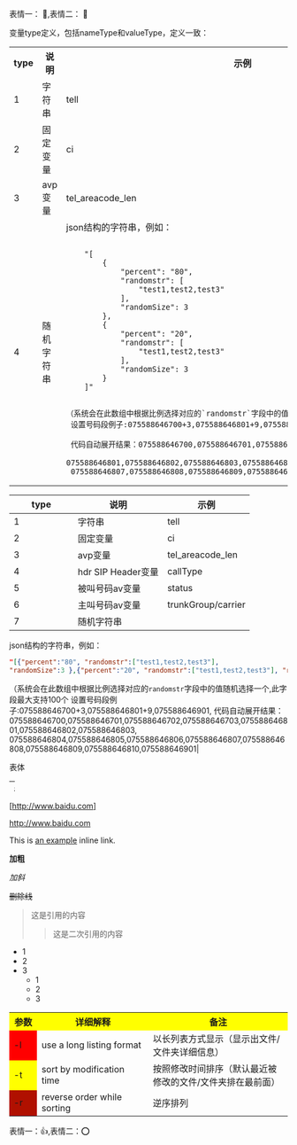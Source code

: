 <style>
table th:first-of-type {
    width: 100px;
}
</style>


表情一： :maple_leaf:,表情二： :hatched_chick:

变量type定义，包括nameType和valueType，定义一致：
<table>
  <tr>
    <th width=10% >type</th>
    <th width=40%>说明</th>
    <th width="50%">示例</th>
  </tr>
  <tr>
    <td >1 </td>
    <td> 字符串  </td>
    <td> tell  </td>
  </tr>
  <tr>
    <td >2 </td>
    <td> 固定变量 </td>
    <td> ci </td>
  <tr>
    <td >3 </td>
    <td> avp变量 </td>
    <td>  tel_areacode_len </td>
  </tr>
  <tr>
    <td >4 </td>
    <td> 随机字符串 </td>
    <td> json结构的字符串，例如：
    
```

    "[
        {
            "percent": "80",
            "randomstr": [
                "test1,test2,test3"
            ],
            "randomSize": 3
        },
        {
            "percent": "20",
            "randomstr": [
                "test1,test2,test3"
            ],
            "randomSize": 3
        }
    ]"
    
```
    （系统会在此数组中根据比例选择对应的`randomstr`字段中的值随机选择一个,此字段最大支持100个
     设置号码段例子:075588646700+3,075588646801+9,075588646901,
     
     代码自动展开结果：075588646700,075588646701,075588646702,075588646703,
     075588646801,075588646802,075588646803,075588646804,075588646805,075588646806,
     075588646807,075588646808,075588646809,075588646810,075588646901</td>
  </tr>
</table>

| type | 说明               | 示例               |
| ---- | ------------------ | ------------------ |
| 1    | 字符串             | tell               |
| 2    | 固定变量           | ci                 |
| 3    | avp变量            | tel_areacode_len   |
| 4    | hdr SIP Header变量 | callType           |
| 5    | 被叫号码av变量     | status             |
| 6    | 主叫号码av变量     | trunkGroup/carrier |
| 7    | 随机字符串    | <br/>
json结构的字符串，例如：
```json
"[{"percent":"80", "randomstr":["test1,test2,test3"], 
"randomSize":3 },{"percent":"20", "randomstr":["test1,test2,test3"], "randomSize":3}]"
```

（系统会在此数组中根据比例选择对应的`randomstr`字段中的值随机选择一个,此字段最大支持100个 
设置号码段例子:075588646700+3,075588646801+9,075588646901,
代码自动展开结果：075588646700,075588646701,075588646702,075588646703,075588646801,075588646802,075588646803,
075588646804,075588646805,075588646806,075588646807,075588646808,075588646809,075588646810,075588646901|
 
 
 <table style="width:10px;height:20px;">
 	<th>表头</th>
 	<tr>表体</tr>
 </table>
 
 [http://www.baidu.com]
 
 <http://www.baidu.com>
 
 This is [an example](http://example.com/ "Title") inline link.
 
 **加粗**
 
 *加斜*
 
 ~~删除线~~
 >这是引用的内容
 >>这是二次引用的内容
 
 - 1
 - 2
 - 3
    + 1
    + 2
    + 3
    
    
<table>
  <tr>
    <th width=10%, bgcolor=yellow >参数</th>
    <th width=40%, bgcolor=yellow>详细解释</th>
    <th width="50%", bgcolor=yellow>备注</th>
  </tr>
  <tr>
    <td bgcolor='red'> -l </td>
    <td> use a long listing format  </td>
    <td> 以长列表方式显示（显示出文件/文件夹详细信息）  </td>
  </tr>
  <tr>
    <td bgcolor='yellow'>-t </td>
    <td> sort by modification time </td>
    <td> 按照修改时间排序（默认最近被修改的文件/文件夹排在最前面） </td>
  <tr>
    <td bgcolor=rgb(0,10,0)>-r </td>
    <td> reverse order while sorting </td>
    <td>  逆序排列 </td>
  </tr>
</table>


表情一：:+1:,表情二：:o:

